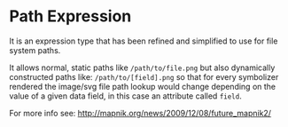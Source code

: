 # Path Expression

It is an expression type that has been refined and simplified to use for file system paths.

It allows normal, static paths like `/path/to/file.png` but also dynamically constructed paths like: `/path/to/[field].png` so that for every symbolizer rendered the image/svg file path lookup would change depending on the value of a given data field, in this case an attribute called `field`.

For more info see: <http://mapnik.org/news/2009/12/08/future_mapnik2/>
